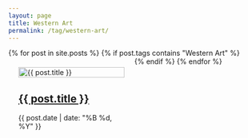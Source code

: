 ```yaml
---
layout: page
title: Western Art
permalink: /tag/western-art/
---
```


<div class="o-grid js-grid" style="display: flex; flex-wrap: wrap; align-items: flex-start;">
{% for post in site.posts %}
  {% if post.tags contains "Western Art" %}
    <div style="flex: 0 0 auto; width: 300px; margin: 20px; max-width: calc(50% - 40px);">
      <article class="c-post-card" style="margin-bottom: 0;">
        <div class="c-post-card__media">
          <a class="c-post-card__image-link" href="{{ post.url | relative_url }}">
            <img class="c-post-card__image" src="{{ post.image | relative_url }}" alt="{{ post.title }}" style="width: 100%; height: auto; object-fit: cover;">
          </a>
        </div>
        <div class="c-post-card__content">
          <h2 class="c-post-card__title">
            <a class="c-post-card__title-link" href="{{ post.url | relative_url }}">{{ post.title }}</a>
          </h2>
          <div class="c-post-card__meta">
            <time class="c-post-card__date" datetime="{{ post.date | date_to_xmlschema }}">{{ post.date | date: "%B %d, %Y" }}</time>
          </div>
        </div>
      </article>
    </div>
  {% endif %}
{% endfor %}
</div>